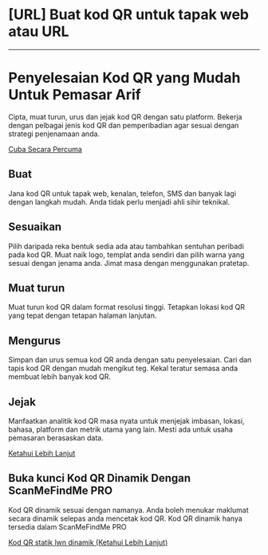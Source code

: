 <h1>[URL] Buat kod QR untuk tapak web atau URL</h1>

----------

<h1>Penyelesaian Kod QR yang Mudah Untuk Pemasar Arif</h1>

<p>Cipta, muat turun, urus dan jejak kod QR dengan satu platform. Bekerja dengan pelbagai jenis kod QR dan pemperibadian agar sesuai dengan strategi penjenamaan anda.</p>

<p><a href="#pro">Cuba Secara Percuma</a></p>

<h2>Buat</h2>

<p>Jana kod QR untuk tapak web, kenalan, telefon, SMS dan banyak lagi dengan langkah mudah. Anda tidak perlu menjadi ahli sihir teknikal.</p>

<h2>Sesuaikan</h2>

<p>Pilih daripada reka bentuk sedia ada atau tambahkan sentuhan peribadi pada kod QR. Muat naik logo, templat anda sendiri dan pilih warna yang sesuai dengan jenama anda. Jimat masa dengan menggunakan pratetap.</p>

<h2>Muat turun</h2>

<p>Muat turun kod QR dalam format resolusi tinggi. Tetapkan lokasi kod QR yang tepat dengan tetapan halaman lanjutan.</p>

<h2>Mengurus</h2>

<p>Simpan dan urus semua kod QR anda dengan satu penyelesaian. Cari dan tapis kod QR dengan mudah mengikut teg. Kekal teratur semasa anda membuat lebih banyak kod QR.</p>

<h2>Jejak</h2>

<p>Manfaatkan analitik kod QR masa nyata untuk menjejak imbasan, lokasi, bahasa, platform dan metrik utama yang lain. Mesti ada untuk usaha pemasaran berasaskan data.</p>

<p><a href="#article:about_statistics">Ketahui Lebih Lanjut</a></p>

<h2>Buka kunci Kod QR Dinamik Dengan ScanMeFindMe PRO</h2>

<p>Kod QR dinamik sesuai dengan namanya. Anda boleh menukar maklumat secara dinamik selepas anda mencetak kod QR. Kod QR dinamik hanya tersedia dalam ScanMeFindMe PRO</p>

<p><a href="#article:about_static">Kod QR statik lwn dinamik (Ketahui Lebih Lanjut)</a></p>
